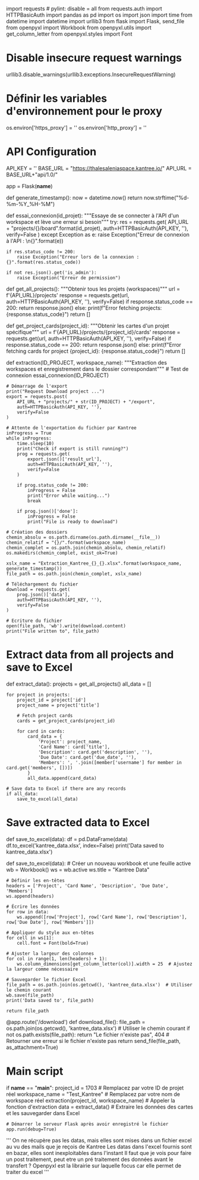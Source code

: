import requests  # pylint: disable = all
from requests.auth import HTTPBasicAuth
import pandas as pd
import os
import json
import time
from datetime import datetime
import urllib3
from flask import Flask, send_file
from openpyxl import Workbook
from openpyxl.utils import get_column_letter
from openpyxl.styles import Font

# Disable insecure request warnings
urllib3.disable_warnings(urllib3.exceptions.InsecureRequestWarning)

# Définir les variables d'environnement pour le proxy
os.environ['https_proxy'] = ''
os.environ['http_proxy'] = ''

# API Configuration
API_KEY = ''
BASE_URL = "https://thalesaleniaspace.kantree.io/"
API_URL = BASE_URL+"api/1.0/"

app = Flask(__name__)


def generate_timestamp():
    now = datetime.now()
    return now.strftime("%d-%m-%Y_%H-%M")


def essai_connexion(id_projet):
    """Essaye de se connecter à l'API d'un workspace et lève une erreur si besoin"""
    try:
        res = requests.get(
            API_URL + "projects/{}/board".format(id_projet),
            auth=HTTPBasicAuth(API_KEY, ''),
            verify=False
        )
    except Exception as e:
        raise Exception("Erreur de connexion à l'API : \n{}".format(e))

    if res.status_code != 200:
        raise Exception("Erreur lors de la connexion : {}".format(res.status_code))
    
    if not res.json().get('is_admin'):
        raise Exception("Erreur de permission")


def get_all_projects():
    """Obtenir tous les projets (workspaces)"""
    url = f'{API_URL}/projects'
    response = requests.get(url, auth=HTTPBasicAuth(API_KEY, ''), verify=False)
    if response.status_code == 200:
        return response.json()
    else:
        print(f"Error fetching projects: {response.status_code}")
        return []


def get_project_cards(project_id):
    """Obtenir les cartes d'un projet spécifique"""
    url = f'{API_URL}/projects/{project_id}/cards'
    response = requests.get(url, auth=HTTPBasicAuth(API_KEY, ''), verify=False)
    if response.status_code == 200:
        return response.json()
    else:
        print(f"Error fetching cards for project {project_id}: {response.status_code}")
        return []


def extraction(ID_PROJECT, workspace_name):
    """Extraction des workspaces et enregistrement dans le dossier correspondant"""
    # Test de connexion
    essai_connexion(ID_PROJECT)

    # Démarrage de l'export
    print("Request Download project ...")
    export = requests.post(
        API_URL + "projects/" + str(ID_PROJECT) + "/export",
        auth=HTTPBasicAuth(API_KEY, ''),
        verify=False
    )

    # Attente de l'exportation du fichier par Kantree
    inProgress = True
    while inProgress:
        time.sleep(10)
        print("Check if export is still running?")
        prog = requests.get(
            export.json()['result_url'],
            auth=HTTPBasicAuth(API_KEY, ''),
            verify=False
        )

        if prog.status_code != 200:
            inProgress = False
            print("Error while waiting...")
            break

        if prog.json()['done']:
            inProgress = False
            print("File is ready to download")

    # Création des dossiers
    chemin_absolu = os.path.dirname(os.path.dirname(__file__))
    chemin_relatif = "{}/".format(workspace_name)
    chemin_complet = os.path.join(chemin_absolu, chemin_relatif)
    os.makedirs(chemin_complet, exist_ok=True)

    xslx_name = "Extraction_Kantree_{}_{}.xlsx".format(workspace_name, generate_timestamp())
    file_path = os.path.join(chemin_complet, xslx_name)

    # Téléchargement du fichier
    download = requests.get(
        prog.json()['data'],
        auth=HTTPBasicAuth(API_KEY, ''),
        verify=False
    )

    # Ecriture du fichier
    open(file_path, 'wb').write(download.content)
    print("File written to", file_path)


# Extract data from all projects and save to Excel
def extract_data():
    projects = get_all_projects()
    all_data = []

    for project in projects:
        project_id = project['id']
        project_name = project['title']
        
        # Fetch project cards
        cards = get_project_cards(project_id)

        for card in cards:
            card_data = {
                'Project': project_name,
                'Card Name': card['title'],
                'Description': card.get('description', ''),
                'Due Date': card.get('due_date', ''),
                'Members': ', '.join([member['username'] for member in card.get('members', [])])
            }
            all_data.append(card_data)

    # Save data to Excel if there are any records
    if all_data:
        save_to_excel(all_data)


# Save extracted data to Excel
def save_to_excel(data):
    df = pd.DataFrame(data)
    df.to_excel('kantree_data.xlsx', index=False)
    print('Data saved to kantree_data.xlsx')


def save_to_excel(data):
    # Créer un nouveau workbook et une feuille active
    wb = Workbook()
    ws = wb.active
    ws.title = "Kantree Data"

    # Définir les en-têtes
    headers = ['Project', 'Card Name', 'Description', 'Due Date', 'Members']
    ws.append(headers)

    # Écrire les données
    for row in data:
        ws.append([row['Project'], row['Card Name'], row['Description'], row['Due Date'], row['Members']])

    # Appliquer du style aux en-têtes
    for cell in ws[1]:
        cell.font = Font(bold=True)

    # Ajuster la largeur des colonnes
    for col in range(1, len(headers) + 1):
        ws.column_dimensions[get_column_letter(col)].width = 25  # Ajustez la largeur comme nécessaire

    # Sauvegarder le fichier Excel
    file_path = os.path.join(os.getcwd(), 'kantree_data.xlsx')  # Utiliser le chemin courant
    wb.save(file_path)
    print('Data saved to', file_path)

    return file_path

@app.route('/download')
def download_file():
    file_path = os.path.join(os.getcwd(), 'kantree_data.xlsx')  # Utiliser le chemin courant
    if not os.path.exists(file_path):
        return "Le fichier n'existe pas", 404  # Retourner une erreur si le fichier n'existe pas
    return send_file(file_path, as_attachment=True)

# Main script
if __name__ == "__main__":
    project_id = 1703  # Remplacez par votre ID de projet réel
    workspace_name = "Test_Kantree"  # Remplacez par votre nom de workspace réel
    extraction(project_id, workspace_name)  # Appeler la fonction d'extraction
    data = extract_data()  # Extraire les données des cartes et les sauvegarder dans Excel
    
    # Démarrer le serveur Flask après avoir enregistré le fichier
    app.run(debug=True)

'''
On ne récupère pas les datas, mais elles sont mises dans un fichier excel au vu des mails que je reçois de Kantree
Les datas dans l'excel fournis sont en bazar, elles sont inexploitables dans l'instant
Il faut que je vois pour faire un post traitement, peut etre un pré traitement des données avant le transfert ?
Openpyxl est la librairie sur laquelle focus car elle permet de traiter du excel
'''

